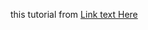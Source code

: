 this tutorial from [Link text Here](https://www.youtube.com/watch?v=yyUHQIec83I&t=2004s&ab_channel=TechWorldwithNana)
